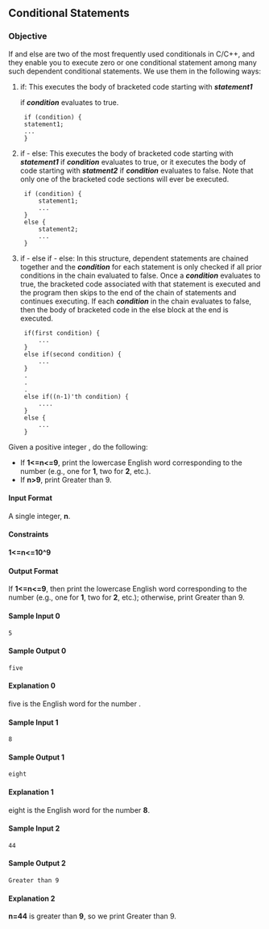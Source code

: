 ## Conditional Statements
### Objective
If and else are two of the most frequently used conditionals in C/C++, and they enable you to execute zero or one conditional statement among many such dependent conditional statements. We use them in the following ways:
1. if: This executes the body of bracketed code starting with ***statement1*** <br />
   
   	if ***condition*** evaluates to true. 
    
    	if (condition) {
    	statement1;
    	...
     	}
2. if - else: This executes the body of bracketed code starting with ***statement1*** if ***condition*** evaluates to true, or it executes the body of code starting with ***statment2*** if ***condition*** evaluates to false. Note that only one of the bracketed code sections will ever be executed.

		if (condition) {
    		statement1;
    		...
		}
		else {
    		statement2;
    		...
		}
3. if - else if - else: In this structure, dependent statements are chained together and the ***condition*** for each statement is only checked if all prior conditions in the chain evaluated to false. Once a ***condition*** evaluates to true, the bracketed code associated with that statement is executed and the program then skips to the end of the chain of statements and continues executing. If each ***condition*** in the chain evaluates to false, then the body of bracketed code in the else block at the end is executed.

		if(first condition) {
    		...
		}
		else if(second condition) {
    		...
		}
		.
		.
		.
		else if((n-1)'th condition) {
    		....
		}
		else {
    		...
		}	
Given a positive integer , do the following:

* If **1<=n<=9**, print the lowercase English word corresponding to the number (e.g., one for **1**, two for **2**, etc.).
* If **n>9**, print Greater than 9.
#### Input Format

A single integer, **n**.

#### Constraints
**1<=n<=10^9**
#### Output Format

If **1<=n<=9**, then print the lowercase English word corresponding to the number (e.g., one for **1**, two for **2**, etc.); otherwise, print Greater than 9.

#### Sample Input 0

	5
#### Sample Output 0

	five
#### Explanation 0

five is the English word for the number .

#### Sample Input 1

	8
#### Sample Output 1

	eight
#### Explanation 1

eight is the English word for the number **8**.

#### Sample Input 2

	44
#### Sample Output 2

	Greater than 9
#### Explanation 2

**n=44** is greater than **9**, so we print Greater than 9.
